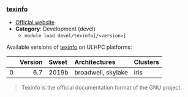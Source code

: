### [texinfo](https://www.gnu.org/software/texinfo/)

* [Official website](https://www.gnu.org/software/texinfo/)
* __Category__: Development (devel)
    -  `module load devel/texinfo[/<version>]`

Available versions of [texinfo](https://www.gnu.org/software/texinfo/) on ULHPC platforms:

|    |   Version | Swset   | Architectures      | Clusters   |
|---:|----------:|:--------|:-------------------|:-----------|
|  0 |       6.7 | 2019b   | broadwell, skylake | iris       |

> Texinfo is the official documentation format of the GNU project.
